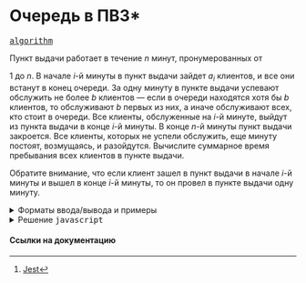 # Очередь в ПВЗ\*

[<kbd>algorithm</kbd>](https://contest.yandex.ru/contest/66794/problems/G/)

Пункт выдачи работает в течение
$n$ минут, пронумерованных от

$1$ до $n$. В начале $i$-й минуты в пункт выдачи зайдет $a_i$ клиентов, и все они встанут в конец очереди. За одну минуту в пункте выдачи успевают обслужить не более $b$ клиентов — если в очереди находятся хотя бы $b$ клиентов, то обслуживают
$b$ первых из них, а иначе обслуживают всех, кто стоит в очереди. Все клиенты, обслуженные на
$i$-й минуте, выйдут из пункта выдачи в конце
$i$-й минуты. В конце $n$-й минуты пункт выдачи закроется. Все клиенты, которых не успели обслужить, еще минуту постоят, возмущаясь, и разойдутся. Вычислите суммарное время пребывания всех клиентов в пункте выдачи.

Обратите внимание, что если клиент зашел в пункт выдачи в начале
$i$-й минуты и вышел в конце $i$-й минуты, то он провел в пункте выдачи одну минуту.

<details>
<summary>Форматы ввода/вывода и примеры</summary>

## Формат ввода

В первой строке даны два целых числа $n$ и $b$ — количество минут, которое работает пункт выдачи, и количество клиентов, которых успевают обслужить за минуту $(1 \leq n \leq 100000, 1 \leq b \leq 10^8)$.

Во второй строке даны $n$ целых чисел $a_i$
— количество клиентов, которые придут в пункт выдачи в начале $i$-й минуты $(0 \leq a_i \leq 10^8)$.

## Формат вывода

Выведите одно целое число — суммарное время, которое все клиенты проведут в пункте выдачи.

### Пример 1

<table width = "100%">
<tr>
<th>Ввод</th> <th>Вывод</th>
</tr>
<tr valign="top">
<td><pre>
<code>3 4
1 5 9
</code></pre></td>

<td><pre>
<code>22
</code></pre></td>
</tr>
</table>

</details>

<details>
<summary>Решение <kbd>javascript</kbd></summary>

### 1. Установка зависимостей

```bash
npm install             # Установка зависимостей
```

### 2. Запуск тестирования решения в среде Jest[^1]

```bash
npm run test            # Unit-тестирование
```

</details>

#### Ссылки на документацию

[^1]: [Jest](https://jestjs.io/docs/getting-started)
